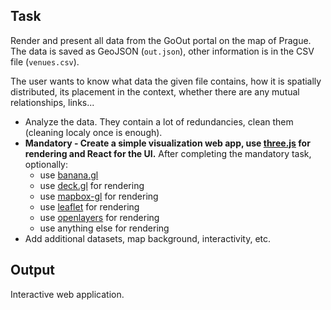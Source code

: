 ## Task

Render and present all data from the GoOut portal on the map of Prague. The data is saved as GeoJSON (`out.json`), other information is in the CSV file (`venues.csv`).

The user wants to know what data the given file contains, how it is spatially distributed, its placement in the context, whether there are any mutual relationships, links...

- Analyze the data. They contain a lot of redundancies, clean them (cleaning localy once is enough).
- **Mandatory - Create a simple visualization web app, use [three.js](https://threejs.org/) for rendering and React for the UI.** After completing the mandatory task, optionally:
  - use [banana.gl](https://github.com/vojtatom/banana.gl)
  - use [deck.gl](https://deck.gl/#/) for rendering
  - use [mapbox-gl](https://docs.mapbox.com/mapbox-gl-js/api/) for rendering
  - use [leaflet](https://leafletjs.com/) for rendering
  - use [openlayers](https://openlayers.org/) for rendering
  - use anything else for rendering
- Add additional datasets, map background, interactivity, etc.

## Output

Interactive web application.
